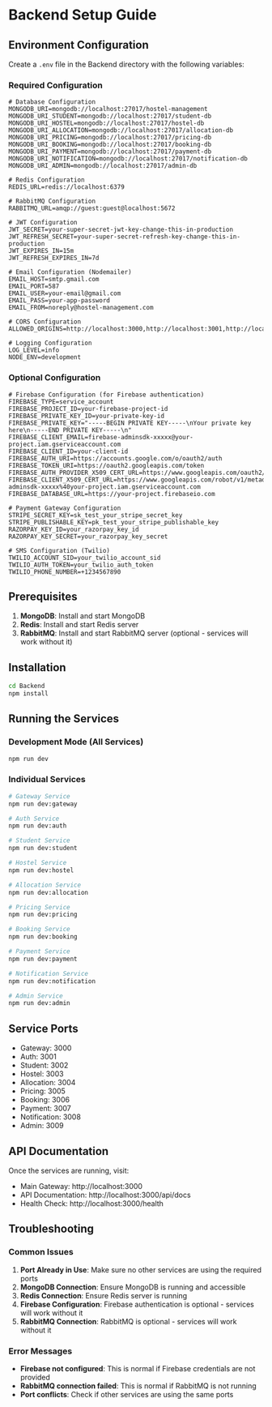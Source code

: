 # Backend Setup Guide

## Environment Configuration

Create a `.env` file in the Backend directory with the following variables:

### Required Configuration

```env
# Database Configuration
MONGODB_URI=mongodb://localhost:27017/hostel-management
MONGODB_URI_STUDENT=mongodb://localhost:27017/student-db
MONGODB_URI_HOSTEL=mongodb://localhost:27017/hostel-db
MONGODB_URI_ALLOCATION=mongodb://localhost:27017/allocation-db
MONGODB_URI_PRICING=mongodb://localhost:27017/pricing-db
MONGODB_URI_BOOKING=mongodb://localhost:27017/booking-db
MONGODB_URI_PAYMENT=mongodb://localhost:27017/payment-db
MONGODB_URI_NOTIFICATION=mongodb://localhost:27017/notification-db
MONGODB_URI_ADMIN=mongodb://localhost:27017/admin-db

# Redis Configuration
REDIS_URL=redis://localhost:6379

# RabbitMQ Configuration
RABBITMQ_URL=amqp://guest:guest@localhost:5672

# JWT Configuration
JWT_SECRET=your-super-secret-jwt-key-change-this-in-production
JWT_REFRESH_SECRET=your-super-secret-refresh-key-change-this-in-production
JWT_EXPIRES_IN=15m
JWT_REFRESH_EXPIRES_IN=7d

# Email Configuration (Nodemailer)
EMAIL_HOST=smtp.gmail.com
EMAIL_PORT=587
EMAIL_USER=your-email@gmail.com
EMAIL_PASS=your-app-password
EMAIL_FROM=noreply@hostel-management.com

# CORS Configuration
ALLOWED_ORIGINS=http://localhost:3000,http://localhost:3001,http://localhost:3002

# Logging Configuration
LOG_LEVEL=info
NODE_ENV=development
```

### Optional Configuration

```env
# Firebase Configuration (for Firebase authentication)
FIREBASE_TYPE=service_account
FIREBASE_PROJECT_ID=your-firebase-project-id
FIREBASE_PRIVATE_KEY_ID=your-private-key-id
FIREBASE_PRIVATE_KEY="-----BEGIN PRIVATE KEY-----\nYour private key here\n-----END PRIVATE KEY-----\n"
FIREBASE_CLIENT_EMAIL=firebase-adminsdk-xxxxx@your-project.iam.gserviceaccount.com
FIREBASE_CLIENT_ID=your-client-id
FIREBASE_AUTH_URI=https://accounts.google.com/o/oauth2/auth
FIREBASE_TOKEN_URI=https://oauth2.googleapis.com/token
FIREBASE_AUTH_PROVIDER_X509_CERT_URL=https://www.googleapis.com/oauth2/v1/certs
FIREBASE_CLIENT_X509_CERT_URL=https://www.googleapis.com/robot/v1/metadata/x509/firebase-adminsdk-xxxxx%40your-project.iam.gserviceaccount.com
FIREBASE_DATABASE_URL=https://your-project.firebaseio.com

# Payment Gateway Configuration
STRIPE_SECRET_KEY=sk_test_your_stripe_secret_key
STRIPE_PUBLISHABLE_KEY=pk_test_your_stripe_publishable_key
RAZORPAY_KEY_ID=your_razorpay_key_id
RAZORPAY_KEY_SECRET=your_razorpay_key_secret

# SMS Configuration (Twilio)
TWILIO_ACCOUNT_SID=your_twilio_account_sid
TWILIO_AUTH_TOKEN=your_twilio_auth_token
TWILIO_PHONE_NUMBER=+1234567890
```

## Prerequisites

1. **MongoDB**: Install and start MongoDB
2. **Redis**: Install and start Redis server
3. **RabbitMQ**: Install and start RabbitMQ server (optional - services will work without it)

## Installation

```bash
cd Backend
npm install
```

## Running the Services

### Development Mode (All Services)
```bash
npm run dev
```

### Individual Services
```bash
# Gateway Service
npm run dev:gateway

# Auth Service
npm run dev:auth

# Student Service
npm run dev:student

# Hostel Service
npm run dev:hostel

# Allocation Service
npm run dev:allocation

# Pricing Service
npm run dev:pricing

# Booking Service
npm run dev:booking

# Payment Service
npm run dev:payment

# Notification Service
npm run dev:notification

# Admin Service
npm run dev:admin
```

## Service Ports

- Gateway: 3000
- Auth: 3001
- Student: 3002
- Hostel: 3003
- Allocation: 3004
- Pricing: 3005
- Booking: 3006
- Payment: 3007
- Notification: 3008
- Admin: 3009

## API Documentation

Once the services are running, visit:
- Main Gateway: http://localhost:3000
- API Documentation: http://localhost:3000/api/docs
- Health Check: http://localhost:3000/health

## Troubleshooting

### Common Issues

1. **Port Already in Use**: Make sure no other services are using the required ports
2. **MongoDB Connection**: Ensure MongoDB is running and accessible
3. **Redis Connection**: Ensure Redis server is running
4. **Firebase Configuration**: Firebase authentication is optional - services will work without it
5. **RabbitMQ Connection**: RabbitMQ is optional - services will work without it

### Error Messages

- **Firebase not configured**: This is normal if Firebase credentials are not provided
- **RabbitMQ connection failed**: This is normal if RabbitMQ is not running
- **Port conflicts**: Check if other services are using the same ports

